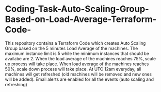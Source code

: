 # Coding-Task-Auto-Scaling-Group-Based-on-Load-Average-Terraform-Code-

This repository contains a Terraform Code which creates Auto Scaling Group based on the 5 minutes Load Average of the machines. 
The maximum instance limit is 5 while the minimum instances that should be availabe are 2. 
When the load average of the machines reaches 75%, scale up process will take place. 
When load average of the machines reaches 50%, scale down process will take place. 
At UTC 12am everyday, all machines will get refreshed (old machines will be removed and new ones will be added).
Email alerts are enabled for all the events (auto scaling and refreshing)


